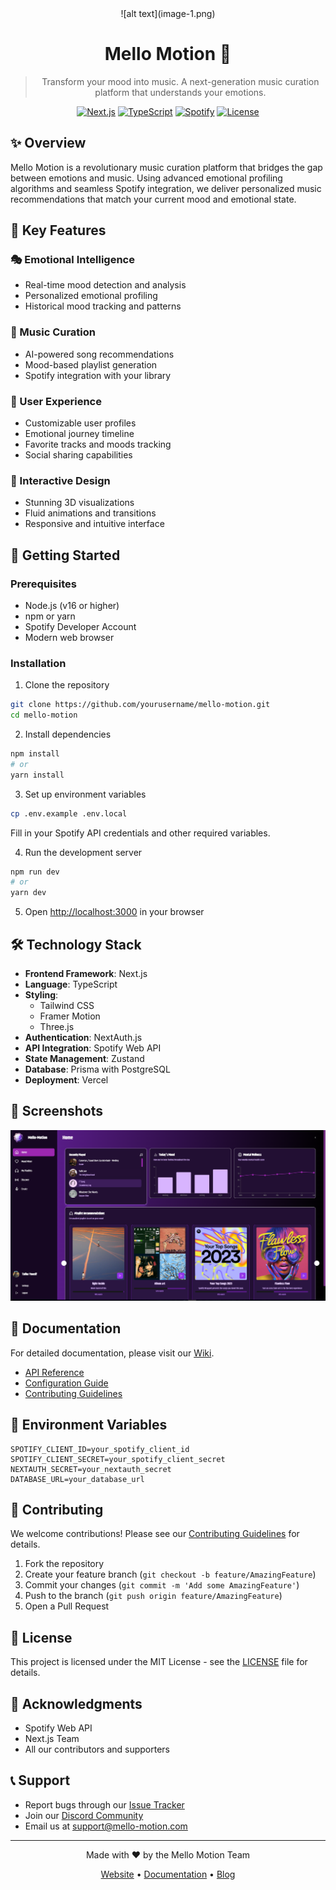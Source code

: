 <div align="center">
  
<div align="center">
 ![alt text](image-1.png)
</div>

# Mello Motion 🎵

> Transform your mood into music. A next-generation music curation platform that understands your emotions.

[![Next.js](https://img.shields.io/badge/Next.js-black?style=for-the-badge&logo=next.js&logoColor=white)](https://nextjs.org/)
[![TypeScript](https://img.shields.io/badge/TypeScript-007ACC?style=for-the-badge&logo=typescript&logoColor=white)](https://www.typescriptlang.org/)
[![Spotify](https://img.shields.io/badge/Spotify-1ED760?style=for-the-badge&logo=spotify&logoColor=white)](https://developer.spotify.com/documentation/web-api/)
[![License](https://img.shields.io/badge/License-MIT-yellow.svg?style=for-the-badge)](LICENSE)

</div>

## ✨ Overview

Mello Motion is a revolutionary music curation platform that bridges the gap between emotions and music. Using advanced emotional profiling algorithms and seamless Spotify integration, we deliver personalized music recommendations that match your current mood and emotional state.

## 🎯 Key Features

### 🎭 Emotional Intelligence
- Real-time mood detection and analysis
- Personalized emotional profiling
- Historical mood tracking and patterns

### 🎵 Music Curation
- AI-powered song recommendations
- Mood-based playlist generation
- Spotify integration with your library

### 👤 User Experience
- Customizable user profiles
- Emotional journey timeline
- Favorite tracks and moods tracking
- Social sharing capabilities

### 🎨 Interactive Design
- Stunning 3D visualizations
- Fluid animations and transitions
- Responsive and intuitive interface

## 🚀 Getting Started

### Prerequisites

- Node.js (v16 or higher)
- npm or yarn
- Spotify Developer Account
- Modern web browser

### Installation

1. Clone the repository
```bash
git clone https://github.com/yourusername/mello-motion.git
cd mello-motion
```

2. Install dependencies
```bash
npm install
# or
yarn install
```

3. Set up environment variables
```bash
cp .env.example .env.local
```
Fill in your Spotify API credentials and other required variables.

4. Run the development server
```bash
npm run dev
# or
yarn dev
```

5. Open [http://localhost:3000](http://localhost:3000) in your browser

## 🛠️ Technology Stack

- **Frontend Framework**: Next.js
- **Language**: TypeScript
- **Styling**: 
  - Tailwind CSS
  - Framer Motion
  - Three.js
- **Authentication**: NextAuth.js
- **API Integration**: Spotify Web API
- **State Management**: Zustand
- **Database**: Prisma with PostgreSQL
- **Deployment**: Vercel

## 📱 Screenshots

<div align="center">

![alt text](image.png)

</div>

## 📖 Documentation

For detailed documentation, please visit our [Wiki](https://github.com/yourusername/mello-motion/wiki).

- [API Reference](docs/api.md)
- [Configuration Guide](docs/configuration.md)
- [Contributing Guidelines](CONTRIBUTING.md)

## 🔐 Environment Variables

```env
SPOTIFY_CLIENT_ID=your_spotify_client_id
SPOTIFY_CLIENT_SECRET=your_spotify_client_secret
NEXTAUTH_SECRET=your_nextauth_secret
DATABASE_URL=your_database_url
```

## 🤝 Contributing

We welcome contributions! Please see our [Contributing Guidelines](CONTRIBUTING.md) for details.

1. Fork the repository
2. Create your feature branch (`git checkout -b feature/AmazingFeature`)
3. Commit your changes (`git commit -m 'Add some AmazingFeature'`)
4. Push to the branch (`git push origin feature/AmazingFeature`)
5. Open a Pull Request

## 📄 License

This project is licensed under the MIT License - see the [LICENSE](LICENSE) file for details.

## 🙏 Acknowledgments

- Spotify Web API
- Next.js Team
- All our contributors and supporters

## 📞 Support

- Report bugs through our [Issue Tracker](https://github.com/yourusername/mello-motion/issues)
- Join our [Discord Community](https://discord.gg/mello-motion)
- Email us at support@mello-motion.com

---

<div align="center">

Made with ❤️ by the Mello Motion Team

[Website](https://mello-motion.com) • [Documentation](https://docs.mello-motion.com) • [Blog](https://blog.mello-motion.com)

</div>
